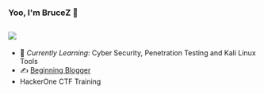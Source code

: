 ### Yoo, I'm BruceZ 👋
## ![](https://github-readme-stats.vercel.app/api?username=lsone1)

- 🌱 *Currently Learning*: Cyber Security, Penetration Testing and Kali Linux Tools
- ✍️ [Beginning Blogger](https://www.cdut.work)
- HackerOne CTF Training
